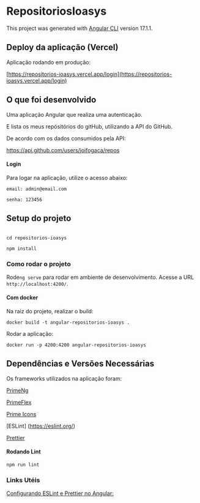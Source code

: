 # RepositoriosIoasys

This project was generated with [Angular CLI](https://github.com/angular/angular-cli) version 17.1.1.

## Deploy da aplicação (Vercel)

Aplicação rodando em produção:

[https://repositorios-ioasys.vercel.app/login](https://repositorios-ioasys.vercel.app/login)

## O que foi desenvolvido

Uma aplicação Angular que realiza uma autenticação.

E lista os meus repósitórios do gitHub, utilizando a API do GitHub.


De acordo com os dados consumidos pela API:

https://api.github.com/users/joifogaca/repos

#### Login

Para logar na aplicação, utilize o acesso abaixo:

```
email: admin@email.com

senha: 123456
```

## Setup do projeto

```gh repo clone joifogaca/repositorios-ioasys

cd repositorios-ioasys

npm install 
```


### Como rodar o projeto

Rode`ng serve` para rodar em ambiente de desenvolvimento. Acesse a URL `http://localhost:4200/`.

#### Com docker 

Na raiz do projeto, realizar o build:

`docker build -t angular-repositorios-ioasys . `

Rodar a aplicação:

`docker run -p 4200:4200 angular-repositorios-ioasys `

## Dependências e Versões Necessárias

Os frameworks utilizados na aplicação foram:

[PrimeNg](https://primeng.org/)

[PrimeFlex](https://primeflex.org/)

[Prime Icons](https://primeng.org/icons)

[ESLint] (https://eslint.org/)

[Prettier](https://prettier.io/)

#### Rodando Lint

`npm run lint`

### Links Utéis 

[Configurando ESLint e Prettier no Angular:](https://medium.com/@leogouveia/configurando-eslint-e-prettier-no-angular-guia-pr%C3%A1tico-para-aprimorar-a-qualidade-do-c%C3%B3digo-3f0827017c4a#:~:text=Este%20comando%20vai%20realizar%20as%20seguintes%20a%C3%A7%C3%B5es%3A%201,as%20configura%C3%A7%C3%B5es%20de%20lint%20para%20o%20Angular%20CLI.)

